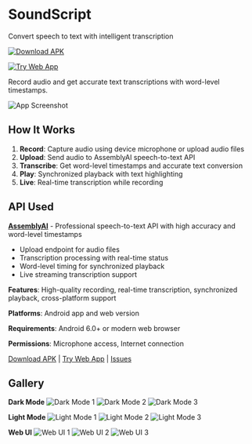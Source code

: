 # SoundScript

Convert speech to text with intelligent transcription

[![Download APK](https://img.shields.io/badge/Download-Android%20APK-green?style=for-the-badge)](https://github.com/sunnydodti/sound-script/releases/latest)

[![Try Web App](https://img.shields.io/badge/Try-Web%20App-blue?style=for-the-badge)](https://sound-script.persist.site)

Record audio and get accurate text transcriptions with word-level timestamps.

![App Screenshot](docs/images/app-screenshot-android.png)

## How It Works

1. **Record**: Capture audio using device microphone or upload audio files
2. **Upload**: Send audio to AssemblyAI speech-to-text API
3. **Transcribe**: Get word-level timestamps and accurate text conversion
4. **Play**: Synchronized playback with text highlighting
5. **Live**: Real-time transcription while recording

## API Used

**[AssemblyAI](https://www.assemblyai.com/)** - Professional speech-to-text API with high accuracy and word-level timestamps

- Upload endpoint for audio files
- Transcription processing with real-time status
- Word-level timing for synchronized playback
- Live streaming transcription support

**Features**: High-quality recording, real-time transcription, synchronized playback, cross-platform support

**Platforms**: Android app and web version

**Requirements**: Android 6.0+ or modern web browser

**Permissions**: Microphone access, Internet connection

[Download APK](https://github.com/sunnydodti/sound-script/releases/latest) | [Try Web App](https://soundscript.persist.site) | [Issues](https://github.com/sunnydodti/sound-script/issues)

## Gallery

**Dark Mode**
![Dark Mode 1](docs/images/dark-mode-1.png) ![Dark Mode 2](docs/images/dark-mode-2.png) ![Dark Mode 3](docs/images/dark-mode-3.png)

**Light Mode**
![Light Mode 1](docs/images/light-mode-1.png) ![Light Mode 2](docs/images/light-mode-2.png) ![Light Mode 3](docs/images/light-mode-3.png)

**Web UI**
![Web UI 1](docs/images/web-ui-1.png) ![Web UI 2](docs/images/web-ui-2.png) ![Web UI 3](docs/images/web-ui-3.png)
